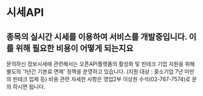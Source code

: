 # 시세API

## 종목의 실시간 시세를 이용하여 서비스를 개발중입니다. 이를 위해 필요한 비용이 어떻게 되는지요

문의하신 정보시세에 관련해서는 오픈API플랫폼의 활성화 및 핀테크 기업 지원을 위해 별도의 '1년간  기본료 면제' 정책을 운영하고 있습니다. \(지원 대상 : 중소기업 7년 미만의 핀테크 업체 등\) 비용 관련 자세한 사항은 영업2부 이상원 수석\(02-767-7574\)로 문의 하시면 됩니다.



